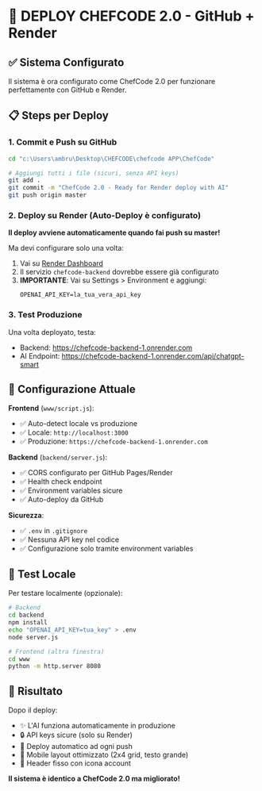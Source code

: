 # 🚀 DEPLOY CHEFCODE 2.0 - GitHub + Render

## ✅ Sistema Configurato

Il sistema è ora configurato come ChefCode 2.0 per funzionare perfettamente con GitHub e Render.

## 📋 Steps per Deploy

### 1. Commit e Push su GitHub
```bash
cd "c:\Users\ambru\Desktop\CHEFCODE\chefcode APP\ChefCode"

# Aggiungi tutti i file (sicuri, senza API keys)
git add .
git commit -m "ChefCode 2.0 - Ready for Render deploy with AI"
git push origin master
```

### 2. Deploy su Render (Auto-Deploy è configurato)

**Il deploy avviene automaticamente quando fai push su master!**

Ma devi configurare solo una volta:

1. Vai su [Render Dashboard](https://dashboard.render.com)
2. Il servizio `chefcode-backend` dovrebbe essere già configurato
3. **IMPORTANTE**: Vai su Settings > Environment e aggiungi:
   ```
   OPENAI_API_KEY=la_tua_vera_api_key
   ```

### 3. Test Produzione

Una volta deployato, testa:
- Backend: https://chefcode-backend-1.onrender.com
- AI Endpoint: https://chefcode-backend-1.onrender.com/api/chatgpt-smart

## 🔧 Configurazione Attuale

**Frontend** (`www/script.js`):
- ✅ Auto-detect locale vs produzione
- ✅ Locale: `http://localhost:3000`
- ✅ Produzione: `https://chefcode-backend-1.onrender.com`

**Backend** (`backend/server.js`):
- ✅ CORS configurato per GitHub Pages/Render
- ✅ Health check endpoint
- ✅ Environment variables sicure
- ✅ Auto-deploy da GitHub

**Sicurezza**:
- ✅ `.env` in `.gitignore`
- ✅ Nessuna API key nel codice
- ✅ Configurazione solo tramite environment variables

## 🧪 Test Locale

Per testare localmente (opzionale):
```bash
# Backend
cd backend
npm install
echo "OPENAI_API_KEY=tua_key" > .env
node server.js

# Frontend (altra finestra)
cd www  
python -m http.server 8080
```

## 🎉 Risultato

Dopo il deploy:
- ✨ L'AI funziona automaticamente in produzione
- 🔒 API keys sicure (solo su Render)
- 🚀 Deploy automatico ad ogni push
- 📱 Mobile layout ottimizzato (2x4 grid, testo grande)
- 🎯 Header fisso con icona account

**Il sistema è identico a ChefCode 2.0 ma migliorato!**